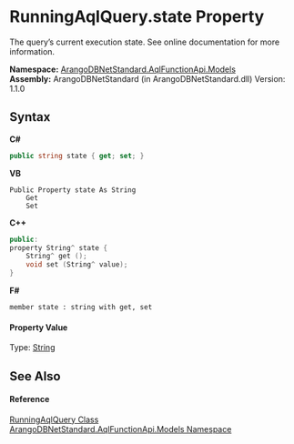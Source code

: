 # RunningAqlQuery.state Property 
 

The query’s current execution state. See online documentation for more information.

**Namespace:**&nbsp;<a href="e03acbe1-782e-533e-7ffe-cd51613ed54f">ArangoDBNetStandard.AqlFunctionApi.Models</a><br />**Assembly:**&nbsp;ArangoDBNetStandard (in ArangoDBNetStandard.dll) Version: 1.1.0

## Syntax

**C#**<br />
``` C#
public string state { get; set; }
```

**VB**<br />
``` VB
Public Property state As String
	Get
	Set
```

**C++**<br />
``` C++
public:
property String^ state {
	String^ get ();
	void set (String^ value);
}
```

**F#**<br />
``` F#
member state : string with get, set

```


#### Property Value
Type: <a href="https://docs.microsoft.com/dotnet/api/system.string" target="_blank" rel="noopener noreferrer">String</a>

## See Also


#### Reference
<a href="571ec4fc-5ea2-71c7-9b85-42e3b47d7d9e">RunningAqlQuery Class</a><br /><a href="e03acbe1-782e-533e-7ffe-cd51613ed54f">ArangoDBNetStandard.AqlFunctionApi.Models Namespace</a><br />